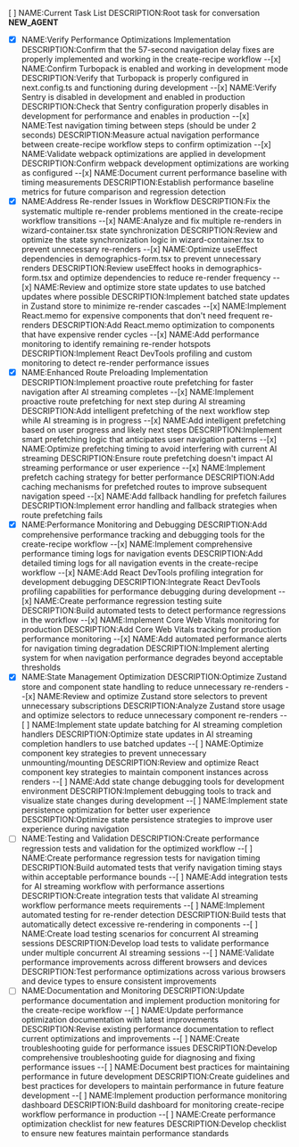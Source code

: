 [ ] NAME:Current Task List DESCRIPTION:Root task for conversation __NEW_AGENT__
-[x] NAME:Verify Performance Optimizations Implementation DESCRIPTION:Confirm that the 57-second navigation delay fixes are properly implemented and working in the create-recipe workflow
--[x] NAME:Confirm Turbopack is enabled and working in development mode DESCRIPTION:Verify that Turbopack is properly configured in next.config.ts and functioning during development
--[x] NAME:Verify Sentry is disabled in development and enabled in production DESCRIPTION:Check that Sentry configuration properly disables in development for performance and enables in production
--[x] NAME:Test navigation timing between steps (should be under 2 seconds) DESCRIPTION:Measure actual navigation performance between create-recipe workflow steps to confirm optimization
--[x] NAME:Validate webpack optimizations are applied in development DESCRIPTION:Confirm webpack development optimizations are working as configured
--[x] NAME:Document current performance baseline with timing measurements DESCRIPTION:Establish performance baseline metrics for future comparison and regression detection
-[x] NAME:Address Re-render Issues in Workflow DESCRIPTION:Fix the systematic multiple re-render problems mentioned in the create-recipe workflow transitions
--[x] NAME:Analyze and fix multiple re-renders in wizard-container.tsx state synchronization DESCRIPTION:Review and optimize the state synchronization logic in wizard-container.tsx to prevent unnecessary re-renders
--[x] NAME:Optimize useEffect dependencies in demographics-form.tsx to prevent unnecessary renders DESCRIPTION:Review useEffect hooks in demographics-form.tsx and optimize dependencies to reduce re-render frequency
--[x] NAME:Review and optimize store state updates to use batched updates where possible DESCRIPTION:Implement batched state updates in Zustand store to minimize re-render cascades
--[x] NAME:Implement React.memo for expensive components that don't need frequent re-renders DESCRIPTION:Add React.memo optimization to components that have expensive render cycles
--[x] NAME:Add performance monitoring to identify remaining re-render hotspots DESCRIPTION:Implement React DevTools profiling and custom monitoring to detect re-render performance issues
-[x] NAME:Enhanced Route Preloading Implementation DESCRIPTION:Implement proactive route prefetching for faster navigation after AI streaming completes
--[x] NAME:Implement proactive route prefetching for next step during AI streaming DESCRIPTION:Add intelligent prefetching of the next workflow step while AI streaming is in progress
--[x] NAME:Add intelligent prefetching based on user progress and likely next steps DESCRIPTION:Implement smart prefetching logic that anticipates user navigation patterns
--[x] NAME:Optimize prefetching timing to avoid interfering with current AI streaming DESCRIPTION:Ensure route prefetching doesn't impact AI streaming performance or user experience
--[x] NAME:Implement prefetch caching strategy for better performance DESCRIPTION:Add caching mechanisms for prefetched routes to improve subsequent navigation speed
--[x] NAME:Add fallback handling for prefetch failures DESCRIPTION:Implement error handling and fallback strategies when route prefetching fails
-[x] NAME:Performance Monitoring and Debugging DESCRIPTION:Add comprehensive performance tracking and debugging tools for the create-recipe workflow
--[x] NAME:Implement comprehensive performance timing logs for navigation events DESCRIPTION:Add detailed timing logs for all navigation events in the create-recipe workflow
--[x] NAME:Add React DevTools profiling integration for development debugging DESCRIPTION:Integrate React DevTools profiling capabilities for performance debugging during development
--[x] NAME:Create performance regression testing suite DESCRIPTION:Build automated tests to detect performance regressions in the workflow
--[x] NAME:Implement Core Web Vitals monitoring for production DESCRIPTION:Add Core Web Vitals tracking for production performance monitoring
--[x] NAME:Add automated performance alerts for navigation timing degradation DESCRIPTION:Implement alerting system for when navigation performance degrades beyond acceptable thresholds
-[x] NAME:State Management Optimization DESCRIPTION:Optimize Zustand store and component state handling to reduce unnecessary re-renders
--[x] NAME:Review and optimize Zustand store selectors to prevent unnecessary subscriptions DESCRIPTION:Analyze Zustand store usage and optimize selectors to reduce unnecessary component re-renders
--[ ] NAME:Implement state update batching for AI streaming completion handlers DESCRIPTION:Optimize state updates in AI streaming completion handlers to use batched updates
--[ ] NAME:Optimize component key strategies to prevent unnecessary unmounting/mounting DESCRIPTION:Review and optimize React component key strategies to maintain component instances across renders
--[ ] NAME:Add state change debugging tools for development environment DESCRIPTION:Implement debugging tools to track and visualize state changes during development
--[ ] NAME:Implement state persistence optimization for better user experience DESCRIPTION:Optimize state persistence strategies to improve user experience during navigation
-[ ] NAME:Testing and Validation DESCRIPTION:Create performance regression tests and validation for the optimized workflow
--[ ] NAME:Create performance regression tests for navigation timing DESCRIPTION:Build automated tests that verify navigation timing stays within acceptable performance bounds
--[ ] NAME:Add integration tests for AI streaming workflow with performance assertions DESCRIPTION:Create integration tests that validate AI streaming workflow performance meets requirements
--[ ] NAME:Implement automated testing for re-render detection DESCRIPTION:Build tests that automatically detect excessive re-rendering in components
--[ ] NAME:Create load testing scenarios for concurrent AI streaming sessions DESCRIPTION:Develop load tests to validate performance under multiple concurrent AI streaming sessions
--[ ] NAME:Validate performance improvements across different browsers and devices DESCRIPTION:Test performance optimizations across various browsers and device types to ensure consistent improvements
-[ ] NAME:Documentation and Monitoring DESCRIPTION:Update performance documentation and implement production monitoring for the create-recipe workflow
--[ ] NAME:Update performance optimization documentation with latest improvements DESCRIPTION:Revise existing performance documentation to reflect current optimizations and improvements
--[ ] NAME:Create troubleshooting guide for performance issues DESCRIPTION:Develop comprehensive troubleshooting guide for diagnosing and fixing performance issues
--[ ] NAME:Document best practices for maintaining performance in future development DESCRIPTION:Create guidelines and best practices for developers to maintain performance in future feature development
--[ ] NAME:Implement production performance monitoring dashboard DESCRIPTION:Build dashboard for monitoring create-recipe workflow performance in production
--[ ] NAME:Create performance optimization checklist for new features DESCRIPTION:Develop checklist to ensure new features maintain performance standards